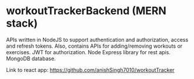 # workoutTrackerBackend (MERN stack)

APIs written in NodeJS to support authentication and authorization, access and refresh tokens. Also, contains APIs for adding/removing workouts or exercises.
JWT for authorization.
Node Express library for rest apis.
MongoDB database.

Link to react app: https://github.com/anishSingh7010/workoutTracker
